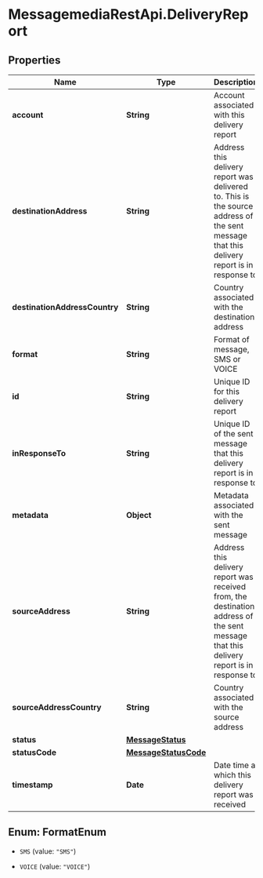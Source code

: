 # MessagemediaRestApi.DeliveryReport

## Properties
Name | Type | Description | Notes
------------ | ------------- | ------------- | -------------
**account** | **String** | Account associated with this delivery report | [optional] 
**destinationAddress** | **String** | Address this delivery report was delivered to. This is the source address of the sent message that this delivery report is in response to | [optional] 
**destinationAddressCountry** | **String** | Country associated with the destination address | [optional] 
**format** | **String** | Format of message, SMS or VOICE | [optional] [default to &#39;SMS&#39;]
**id** | **String** | Unique ID for this delivery report | [optional] 
**inResponseTo** | **String** | Unique ID of the sent message that this delivery report is in response to | [optional] 
**metadata** | **Object** | Metadata associated with the sent message | [optional] 
**sourceAddress** | **String** | Address this delivery report was received from, the destination address of the sent message that this delivery report is in response to | [optional] 
**sourceAddressCountry** | **String** | Country associated with the source address | [optional] 
**status** | [**MessageStatus**](MessageStatus.md) |  | [optional] 
**statusCode** | [**MessageStatusCode**](MessageStatusCode.md) |  | [optional] 
**timestamp** | **Date** | Date time at which this delivery report was received | [optional] 


<a name="FormatEnum"></a>
## Enum: FormatEnum


* `SMS` (value: `"SMS"`)

* `VOICE` (value: `"VOICE"`)




